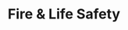 ---
layout: child_layout/text_page
title: Fire & Life Safety
permalink: /capabilities-and-services/fire-and-life-safety/
hero: /assets/img/content/hero-5.jpg
parent_index: 2
---
